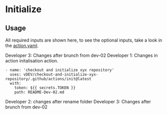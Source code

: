 # Initialize

## Usage

All required inputs are shown here, to see the optional inputs, take a look in the [action.yaml](./action.yaml).

Developer 3: Changes after brunch from dev-02
Developer 1: Changes in action initalisation action.

```
- name: 'checkout and initialize xyx repository'
  uses: vDEV/checkout-and-initialize-xyx-repository/.github/actions/init@latest
  with:
    token: ${{ secrets.TOKEN }}
    path: README-Dev-02.md
```

Developer 2: changes after rename folder
Developer 3: Changes after brunch from dev-02